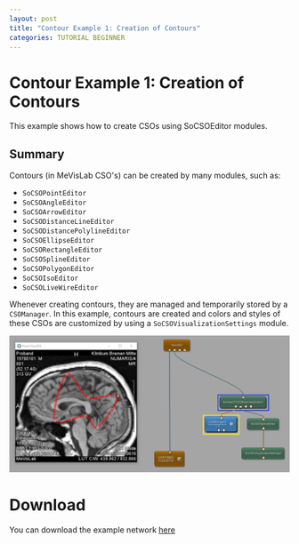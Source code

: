 ```yaml
---
layout: post
title: "Contour Example 1: Creation of Contours"
categories: TUTORIAL BEGINNER
---
```


# Contour Example 1: Creation of Contours
This example shows how to create CSOs using SoCSOEditor modules.

## Summary
Contours (in MeVisLab CSO's) can be created by many modules, such as:
* `SoCSOPointEditor`
* `SoCSOAngleEditor`
* `SoCSOArrowEditor`
* `SoCSODistanceLineEditor`
* `SoCSODistancePolylineEditor`
* `SoCSOEllipseEditor`
* `SoCSORectangleEditor`
* `SoCSOSplineEditor`
* `SoCSOPolygonEditor`
* `SoCSOIsoEditor`
* `SoCSOLiveWireEditor`

Whenever creating contours, they are managed and temporarily stored by a `CSOManager`. In this example, contours are created and colors and styles of these CSOs are customized by using a `SoCSOVisualizationSettings` module.

![Screenshot](/examples/data_objects/contours/example1/image.png)

# Download
You can download the example network [here](/examples/data_objects/contours/example1/ContourExample1.mlab)
